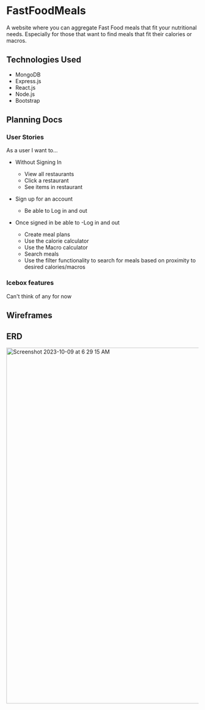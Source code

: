 # FastFoodMeals

A website where you can aggregate Fast Food meals that fit your nutritional needs. Especially for those that want to find meals that fit their calories or macros. 

## Technologies Used

- MongoDB
- Express.js
- React.js
- Node.js
- Bootstrap

## Planning Docs

### User Stories

As a user I want to...

- Without Signing In
  - View all restaurants
  - Click a restaurant
  - See items in restaurant

- Sign up for an account
  - Be able to Log in and out

- Once signed in be able to
  -Log in and out
  - Create meal plans
  - Use the calorie calculator
  - Use the Macro calculator
  - Search meals
  - Use the filter functionality to search for meals based on proximity to desired calories/macros

### Icebox features
Can't think of any for now

## Wireframes


## ERD

<img width="931" alt="Screenshot 2023-10-09 at 6 29 15 AM" src="https://github.com/WahidSiddiqi/FastFoodMeals/assets/12146715/8e951eaa-6ffa-475b-83c3-8f2bd9272f6a">

    
  
